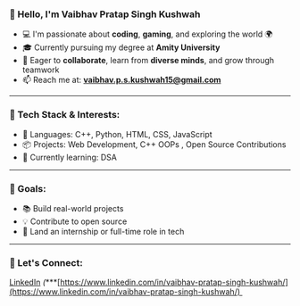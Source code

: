 ### 👋 Hello, I'm Vaibhav Pratap Singh Kushwah

* 💻 I'm passionate about **coding**, **gaming**, and exploring the world 🌍
* 🎓 Currently pursuing my degree at **Amity University**
* 🤝 Eager to **collaborate**, learn from **diverse minds**, and grow through teamwork
* 📫 Reach me at: **[vaibhav.p.s.kushwah15@gmail.com](mailto:vaibhav.p.s.kushwah15@gmail.com)**

---

### 🚀 Tech Stack & Interests:

* 🔧 Languages: C++, Python, HTML, CSS, JavaScript
* 📦 Projects: Web Development, C++ OOPs , Open Source Contributions
* 🌱 Currently learning: DSA 

---

### 📌 Goals:

* 📚 Build real-world projects
* 💡 Contribute to open source
* 💼 Land an internship or full-time role in tech

---

### 🔗 Let's Connect:

[LinkedIn](https://www.linkedin.com/) *(****[https://www.linkedin.com/in/vaibhav-pratap-singh-kushwah/](https://www.linkedin.com/in/vaibhav-pratap-singh-kushwah/) 
